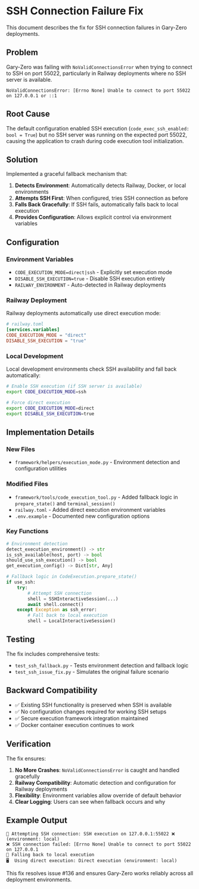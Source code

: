 # SSH Connection Failure Fix

This document describes the fix for SSH connection failures in Gary-Zero deployments.


## Problem

Gary-Zero was failing with `NoValidConnectionsError` when trying to connect to SSH on port 55022, particularly in Railway deployments where no SSH server is available.

```
NoValidConnectionsError: [Errno None] Unable to connect to port 55022 on 127.0.0.1 or ::1
```


## Root Cause

The default configuration enabled SSH execution (`code_exec_ssh_enabled: bool = True`) but no SSH server was running on the expected port 55022, causing the application to crash during code execution tool initialization.


## Solution

Implemented a graceful fallback mechanism that:

1. **Detects Environment**: Automatically detects Railway, Docker, or local environments
2. **Attempts SSH First**: When configured, tries SSH connection as before
3. **Falls Back Gracefully**: If SSH fails, automatically falls back to local execution
4. **Provides Configuration**: Allows explicit control via environment variables


## Configuration

### Environment Variables

- `CODE_EXECUTION_MODE=direct|ssh` - Explicitly set execution mode
- `DISABLE_SSH_EXECUTION=true` - Disable SSH execution entirely
- `RAILWAY_ENVIRONMENT` - Auto-detected in Railway deployments

### Railway Deployment

Railway deployments automatically use direct execution mode:

```toml
# railway.toml
[services.variables]
CODE_EXECUTION_MODE = "direct"
DISABLE_SSH_EXECUTION = "true"
```

### Local Development

Local development environments check SSH availability and fall back automatically:

```bash
# Enable SSH execution (if SSH server is available)
export CODE_EXECUTION_MODE=ssh

# Force direct execution
export CODE_EXECUTION_MODE=direct
export DISABLE_SSH_EXECUTION=true
```


## Implementation Details

### New Files

- `framework/helpers/execution_mode.py` - Environment detection and configuration utilities

### Modified Files

- `framework/tools/code_execution_tool.py` - Added fallback logic in `prepare_state()` and `terminal_session()`
- `railway.toml` - Added direct execution environment variables
- `.env.example` - Documented new configuration options

### Key Functions

```python
# Environment detection
detect_execution_environment() -> str
is_ssh_available(host, port) -> bool
should_use_ssh_execution() -> bool
get_execution_config() -> Dict[str, Any]

# Fallback logic in CodeExecution.prepare_state()
if use_ssh:
    try:
        # Attempt SSH connection
        shell = SSHInteractiveSession(...)
        await shell.connect()
    except Exception as ssh_error:
        # Fall back to local execution
        shell = LocalInteractiveSession()
```


## Testing

The fix includes comprehensive tests:

- `test_ssh_fallback.py` - Tests environment detection and fallback logic
- `test_ssh_issue_fix.py` - Simulates the original failure scenario


## Backward Compatibility

- ✅ Existing SSH functionality is preserved when SSH is available
- ✅ No configuration changes required for working SSH setups
- ✅ Secure execution framework integration maintained
- ✅ Docker container execution continues to work


## Verification

The fix ensures:

1. **No More Crashes**: `NoValidConnectionsError` is caught and handled gracefully
2. **Railway Compatibility**: Automatic detection and configuration for Railway deployments
3. **Flexibility**: Environment variables allow override of default behavior
4. **Clear Logging**: Users can see when fallback occurs and why


## Example Output

```
🔗 Attempting SSH connection: SSH execution on 127.0.0.1:55022 ❌ (environment: local)
❌ SSH connection failed: [Errno None] Unable to connect to port 55022 on 127.0.0.1
🔄 Falling back to local execution
🖥️  Using direct execution: Direct execution (environment: local)
```

This fix resolves issue #136 and ensures Gary-Zero works reliably across all deployment environments.
